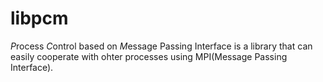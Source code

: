 libpcm
======

*P*rocess *C*ontrol based on *M*essage Passing Interface is a library that can easily cooperate with ohter processes using MPI(Message Passing Interface).
